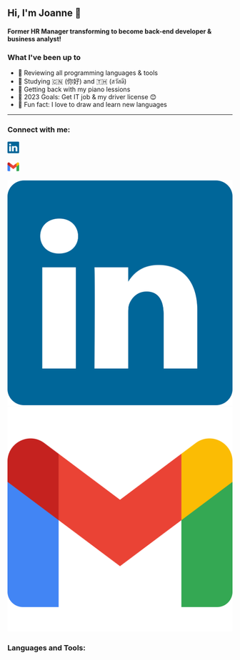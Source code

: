 ## Hi, I'm Joanne 👋

#### Former HR Manager transforming to become back-end developer & business analyst!

### What I've been up to

- 🤖 Reviewing all programming languages & tools
- 🔮 Studying 🇨🇳 (你好) and 🇹🇭 (สวัสดี)
- ️🎹 Getting back with my piano lessions
- ️🥊 2023 Goals: Get IT job & my driver license 😊
- 🎃 Fun fact: I love to draw and learn new languages

---

### Connect with me:


<!-- <a href="http://google.com.au/" rel="some text">![Foo](http://www.google.com.au/images/nav_logo7.png)</a> -->

<a href="https://www.linkedin.com/in/joannersq/"><img alt="LinkedIn" src="./elements/linkedin-icon-2.svg" width="26px" style="padding-right:10px;"/></a>

 
  <img alt="Gmail" src="./elements/official-gmail-icon-2020.svg" width="26px" style="padding-right:10px;"/>
  
  [![website](./elements/linkedin-icon-2.svg)]([https://codestackr.com#gh-light-mode-only](https://www.linkedin.com/in/joannersq/))
  [![](./elements/official-gmail-icon-2020.svg)](Joanne)

### Languages and Tools:
